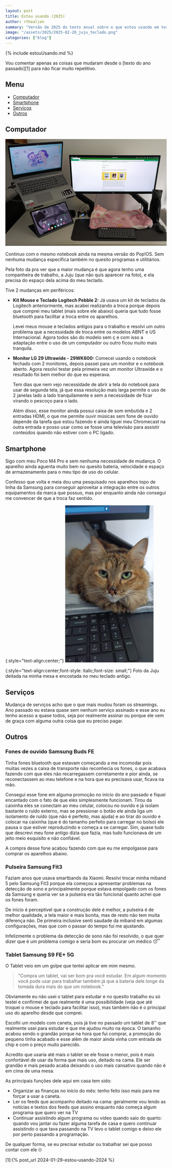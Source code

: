 ```yaml
---
layout: post
title: Estou usando (2025)
author: rthealien
summary: "Versão de 2025 do texto anual sobre o que estou usando em termos de equipamentos, aplicativos e configurações."
image: "/assets/2025/2025-02-20_juju_teclado.png"
categories: ["blog"]
---
```


{% include estouUsando.md %}

Vou comentar apenas as coisas que mudaram desde o [texto do ano passado][1] para não ficar muito repetitivo.

## Menu

- [Computador](#computador)
- [Smartphone](#smartphone)
- [Serviços](#serviços)
- [Outros](#outros)

## Computador

![Imagem da minha mesa com meu notebook, novo monitor e novo kit de teclado e mouse](/assets/2025/2025-02-20_mesa_escritorio.png)

Continuo com o mesmo notebook ainda na mesma versão do Pop!OS. Sem nenhuma mudança específica também no quesito programas e utilitários.

Pela foto da pra ver que a maior mudança é que agora tenho uma companheira de trabalho, a Juju (que não quis aparecer na foto), e ela precisa do espaço dela acima do meu teclado.

Tive 2 mudanças em periféricos:
- **Kit Mouse e Teclado Logitech Pebble 2:** Já usava um kit de teclados da Logitech anteriormente, mas acabei realizando a troca porque depois que comprei meu tablet (mais sobre ele abaixo) queria que tudo fosse bluetooth para facilitar a troca entre os aparelhos.

	Levei meus mouse e teclados antigos para o trabalho e resolvi um outro problema que a necessidade de troca entre os modelos ABNT e US Internacional. Agora todos são do modelo sem ç e com isso a adaptação entre o uso de um computador ou outro ficou muito mais tranquila.
- **Monitor LG 29 Ultrawide - 29WK600:** Comecei usando o notebook fechado com 2 monitores, depois passei para um monitor e o notebook aberto. Agora resolvi testar pela primeira vez um monitor Ultrawide e o resultado foi bem melhor do que eu esperava.

	Tem dias que nem vejo necessidade de abrir a tela do notebook para usar de segunda tela, já que essa resolução mais larga permite o uso de 2 janelas lado a lado tranquilamente e sem a necessidade de ficar virando o pescoço para o lado.

	Além disso, esse monitor ainda possui caixa de som embutida e 2 entradas HDMI, o que me permite ouvir músicas sem fone de ouvido depende da tarefa que estou fazendo e ainda liguei meu Chromecast na outra entrada e posso usar como se fosse uma televisão para assistir conteúdos quando não estiver com o PC ligado.


## Smartphone

Sigo com meu Poco M4 Pro e sem nenhuma necessidade de mudança. O aparelho ainda aguenta muito bem no quesito bateria, velocidade e espaço de armazenamento para o meu tipo de uso do celular.

Confesso que volta e meia dou uma pesquisado nos aparelhos topo de linha da Samsung para conseguir aproveitar a integração entre os outros equipamentos da marca que possuo, mas por enquanto ainda não consegui me convencer de que a troca faz sentido.

{:style="text-align:center;"}
![Juju, uma gata escaminha clara, deitada na minha mesa e em cima do meu teclado antigo](/assets/2025/2025-02-20_juju_teclado.png)

{:style="text-align:center;font-style: italic;font-size: small;"}
Foto da Juju deitada na minha mesa e encostada no meu teclado antigo.

## Serviços

Mudança de serviços acho que o que mais mudou foram os streamings. Ano passado eu estava quase sem nenhum serviço assinado e esse ano eu tenho acesso a quase todos, seja por realmente assinar ou porque ele vem de graça com alguma outra coisa que eu preciso pagar.

## Outros

### Fones de ouvido Samsung Buds FE
Tinha fones bluetooth que estavam começando a me incomodar pois muitas vezes a caixa de transporte não reconhecia os fones, o que acabava fazendo com que eles não recarregassem corretamente e pior ainda, se reconectassem ao meu telefone e na hora que eu precisava usar, ficava na mão.

Consegui esse fone em alguma promoção no início do ano passado e fiquei encantado com o fato de que eles simplesmente funcionam. Tirou da caixinha eles se conectam ao meu celular, colocou no ouvido e já isolam bastante o ruído externo, mas se pressionar o botão ele ainda liga um isolamento de ruído (que não é perfeito, mas ajuda) e ao tirar do ouvido e colocar na caixinha (que é do tamanho perfeito para carregar no bolso) ele pausa o que estiver reproduzindo e começa a se carregar. Sim, quase tudo que descrevi meu fone antigo dizia que fazia, mas tudo funcionava de um jeito meio esquisito e não confiável.

A compra desse fone acabou fazendo com que eu me empolgasse para comprar os aparelhos abaixo.
### Pulseira Samsung Fit3
Faziam anos que usava smartbands da Xiaomi. Resolvi trocar minha miband 5 pelo Samsung Fit3 porque ela começou a apresentar problemas na detecção de sono e principalmente porque estava empolgado com os fones da Samsung e queria ver se a pulseira era tão funcional quanto achei que os fones foram.

De início é perceptível que a construção dele é melhor, a pulseira é de melhor qualidade, a tela maior e mais bonita, mas de resto não tem muita diferença não. De primeira inclusive senti saudade da miband em algumas configurações, mas que com o passar do tempo fui me ajustando.

Infelizmente o problema da detecção de sono não foi resolvido, o que quer dizer que é um problema comigo e seria bom eu procurar um médico 😴
### Tablet Samsung S9 FE+ 5G
O Tablet veio em um golpe que tentei aplicar em mim mesmo.

>"Compra um tablet, vai ser bom pra você estudar. Em algum momento você pode usar para trabalhar também já que a bateria dele longe da tomada dura mais do que um notebook."

Obviamente eu não usei o tablet para estudar e no quesito trabalho eu só testei e confirmei de que realmente é uma possibilidade (veja que até troquei o mouse e teclado para facilitar isso), mas também não é o principal uso do aparelho desde que comprei.

Escolhi um modelo com caneta, pois já tive no passado um tablet de 8'' que realmente usei para estudar e que me ajudou muito na época. O tamanho acabou sendo o grandão porque na hora que fui comprar, a promoção do pequeno tinha acabado e esse além de maior ainda vinha com entrada de chip e com o preço muito parecido.

Acredito que usaria até mais o tablet se ele fosse o menor, pois é mais confortável de usar da forma que mais uso, deitado na cama. Ele ser grandão e mais pesado acaba deixando o uso mais cansativo quando não é em cima de uma mesa.

As principais funções dele aqui em casa tem sido:
- Organizar as finanças no início do mês: tenho feito isso mais para me forçar a usar a caneta.
- Ler os feeds que acompanho deitado na cama: geralmente vou lendo as notícias e textos dos feeds que assino enquanto não começa algum programa que quero ver na TV
- Continuar assistindo algum programa ou vídeo quando saio do quarto: quando vou jantar ou fazer alguma tarefa de casa e quero continuar assistindo o que tava passando na TV levo o tablet comigo e deixo ele por perto passando a programação.

De qualquer forma, se eu precisar estudar ou trabalhar sei que posso contar com ele 🙄


[1]:{% post_url 2024-01-29-estou-usando-2024 %}

